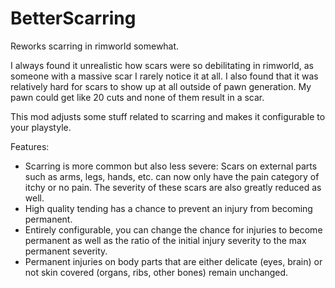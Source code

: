 # BetterScarring
Reworks scarring in rimworld somewhat.

I always found it unrealistic how scars were so debilitating in rimworld, as someone with a massive scar I rarely notice it at all.
I also found that it was relatively hard for scars to show up at all outside of pawn generation. My pawn could get like 20 cuts and none of them result in a scar.

This mod adjusts some stuff related to scarring and makes it configurable to your playstyle.

Features:

  - Scarring is more common but also less severe: Scars on external parts such as arms, legs, hands, etc. can now only have the pain category of itchy or no pain. The severity of these scars are also greatly reduced as well.
  - High quality tending has a chance to prevent an injury from becoming permanent.
  - Entirely configurable, you can change the chance for injuries to become permanent as well as the ratio of the initial injury severity to the max permanent severity.
  - Permanent injuries on body parts that are either delicate (eyes, brain) or not skin covered (organs, ribs, other bones) remain unchanged.
